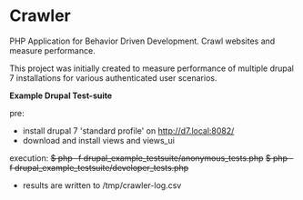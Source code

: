 # Crawler
PHP Application for Behavior Driven Development. Crawl websites and measure performance.


This project was initially created to measure performance of multiple drupal 7
 installations for various authenticated user scenarios.

**Example Drupal Test-suite**

pre:
- install drupal 7 'standard profile' on http://d7.local:8082/
- download and install views and views_ui

execution:
~~$ php -f drupal_example_testsuite/anonymous_tests.php~~
~~$ php -f drupal_example_testsuite/developer_tests.php~~
- results are written to /tmp/crawler-log.csv
